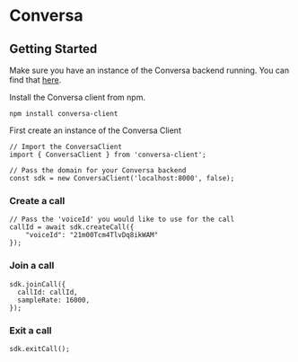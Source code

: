 # Conversa

## Getting Started

Make sure you have an instance of the Conversa backend running. You can find that [here](https://github.com/fpinnola/conversa).

Install the Conversa client from npm.
```
npm install conversa-client
```

First create an instance of the Conversa Client
```
// Import the ConversaClient
import { ConversaClient } from 'conversa-client';

// Pass the domain for your Conversa backend
const sdk = new ConversaClient('localhost:8000', false);

```

### Create a call
```
// Pass the 'voiceId' you would like to use for the call
callId = await sdk.createCall({
    "voiceId": "21m00Tcm4TlvDq8ikWAM"
});
```

### Join a call
```
sdk.joinCall({
  callId: callId,
  sampleRate: 16000,
});
```

### Exit a call
```
sdk.exitCall();
```

